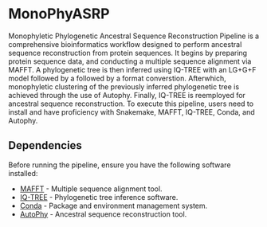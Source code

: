 # MonoPhyASRP
Monophyletic Phylogenetic Ancestral Sequence Reconstruction Pipeline is a comprehensive bioinformatics workflow designed to perform ancestral sequence reconstruction from protein sequences. It begins by preparing protein sequence data, and conducting a multiple sequence alignment via MAFFT. A phylogenetic tree is then inferred using IQ-TREE with an LG+G+F model followed by a followed by a format converstion. Afterwhich, monophyletic clustering of the previously inferred phylogenetic tree is achieved through the use of Autophy. Finally, IQ-TREE is reemployed for ancestral sequence reconstruction. To execute this pipeline, users need to install and have proficiency with Snakemake, MAFFT, IQ-TREE, Conda, and Autophy.

## Dependencies
Before running the pipeline, ensure you have the following software installed:

- [MAFFT](https://mafft.cbrc.jp/alignment/software/) - Multiple sequence alignment tool.
- [IQ-TREE](http://www.iqtree.org/) - Phylogenetic tree inference software.
- [Conda](https://conda.io/projects/conda/en/latest/index.html) - Package and environment management system.
- [AutoPhy](https://github.com/aortizsax/autophy) - Ancestral sequence reconstruction tool.
